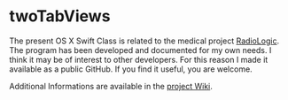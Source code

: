 # twoTabViews
The present OS X Swift Class is related to the medical project [RadioLogic](http://www.radiologic.fr). The program has been developed and documented for my own needs. I think it may be of interest to other developers. For this reason I made it available as a public GitHub. If you find it useful, you are welcome. 

Additional Informations are available in the [project Wiki](https://github.com/mbarnig/twoTabViews/wiki).
